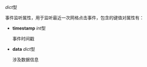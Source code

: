 *dict*型

  事件监听属性，用于监听最近一次网格点击事件，包含的键值对属性有：

  - **timestamp** *int*型

    事件时间戳

  - **data** *dict*型

    涉及数据信息
